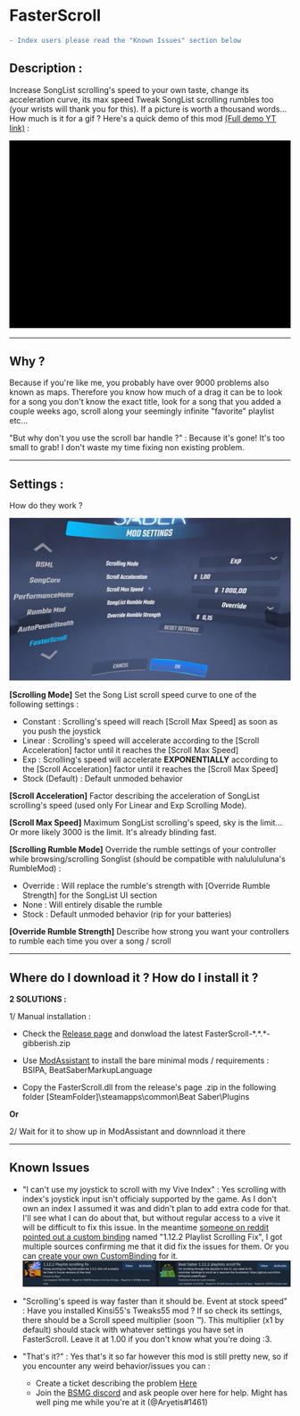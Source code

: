 # FasterScroll

```diff
- Index users please read the "Known Issues" section below
```

## Description :

Increase SongList scrolling's speed to your own taste, change its acceleration curve, its max speed
Tweak SongList scrolling rumbles too (your wrists will thank you for this).
If a picture is worth a thousand words... How much is it for a gif ? Here's a quick demo of this mod <a href="https://www.youtube.com/watch?v=NgsHk499Rog">(Full demo YT link)</a> : 
<p align="center" href="https://www.youtube.com/watch?v=NgsHk499Rog">
  <img src="https://github.com/Aryetis/FasterScroll/blob/master/FasterScroll/Resources/Fasterscroll-Trimed480p30fps.gif">
</p>

----------

## Why ? 

Because if you're like me, you probably have over 9000 problems also known as maps. Therefore you know how much of a drag it can be to look for a song you don't know the exact title, look for a song that you added a couple weeks ago, scroll along your seemingly infinite "favorite" playlist etc...

"But why don't you use the scroll bar handle ?" : Because it's gone! It's too small to grab! I don't waste my time fixing non existing problem.

----------

## Settings :

How do they work ?

![InGameSettings](https://github.com/Aryetis/FasterScroll/blob/master/FasterScroll/Resources/SettingsMenuInGame.jpg)

**[Scrolling Mode]** Set the Song List scroll speed curve to one of the following settings :
- Constant : Scrolling's speed will reach [Scroll Max Speed] as soon as you push the joystick
- Linear : Scrolling's speed will accelerate according to the [Scroll Acceleration] factor until it reaches the [Scroll Max Speed]
- Exp : Scrolling's speed will accelerate **EXPONENTIALLY** according to the [Scroll Acceleration] factor until it reaches the [Scroll Max Speed]
- Stock (Default) : Default unmoded behavior 

**[Scroll Acceleration]** Factor describing the acceleration of SongList scrolling's speed (used only For Linear and Exp Scrolling Mode).

**[Scroll Max Speed]** Maximum SongList scrolling's speed, sky is the limit... Or more likely 3000 is the limit. It's already blinding fast.

**[Scrolling Rumble Mode]** Override the rumble settings of your controller while browsing/scrolling Songlist (should be compatible with nalulululuna's RumbleMod) :
- Override : Will replace the rumble's strength with [Override Rumble Strength] for the SongList UI section
- None : Will entirely disable the rumble 
- Stock : Default unmoded behavior (rip for your batteries)

**[Override Rumble Strength]** Describe how strong you want your controllers to rumble each time you over a song / scroll

----------

## Where do I download it ? How do I install it ?

**2 SOLUTIONS :**

1/ Manual installation :

- Check the <a href="https://github.com/Aryetis/FasterScroll/releases">Release page</a> and donwload the latest FasterScroll-\*.\*.\*-gibberish.zip

- Use <a href="https://github.com/Assistant/ModAssistant">ModAssistant</a> to install the bare minimal mods / requirements : BSIPA, BeatSaberMarkupLanguage

- Copy the FasterScroll.dll from the release's page .zip in the following folder [SteamFolder]\steamapps\common\Beat Saber\Plugins

**Or** 

2/ Wait for it to show up in ModAssistant and downnload it there

----------

## Known Issues

- "I can't use my joystick to scroll with my Vive Index" : Yes scrolling with index's joystick input isn't officialy supported by the game. As I don't own an index I assumed it was and didn't plan to add extra code for that. I'll see what I can do about that, but without regular access to a vive it will be difficult to fix this issue. In the meantime <a href="https://www.reddit.com/r/beatsaber/comments/jakcpw/beat_saber_scroll_issue/gdj598y/?utm_source=share&utm_medium=web2x&context=3">someone on reddit pointed out a custom binding</a> named "1.12.2 Playlist Scrolling Fix", I got multiple sources confirming me that it did fix the issues for them. Or you can <a href="https://www.youtube.com/watch?v=Bb4YKwmYvWk">create your own CustomBinding</a> for it.
![InGameSettings](https://github.com/Aryetis/FasterScroll/blob/master/FasterScroll/Resources/CustomBindings.jpg)


- "Scrolling's speed is way faster than it should be. Event at stock speed" : Have you installed Kinsi55's Tweaks55 mod ? If so check its settings, there should be a Scroll speed multiplier (soon :tm:). This multiplier (x1 by default) should stack with whatever settings you have set in FasterScroll. Leave it at 1.00 if you don't know what you're doing :3.

- "That's it?" : Yes that's it so far however this mod is still pretty new, so if you encounter any weird behavior/issues you can :
    - Create a ticket describing the problem <a href="https://github.com/Aryetis/FasterScroll/issues">Here</a> 
    - Join the <a href="https://discord.com/invite/beatsabermods">BSMG discord</a> and ask people over here for help. Might has well ping me while you're at it (@Aryetis#1461)



